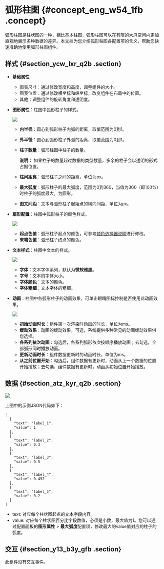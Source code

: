 # 弧形柱图 {#concept_eng_w54_1fb .concept}

弧形柱图是柱状图的一种，相比基本柱图，弧形柱图可以在有限的大屏空间内更加直观地展示多种数据的差异。本文档为您介绍弧形柱图各配置项的含义，帮助您快速准确地使用弧形柱图组件。

## 样式 {#section_ycw_lxr_q2b .section}

-   **基础属性**

    -   图表尺寸：通过修改宽度和高度，调整组件的大小。
    -   图表位置：通过修改横坐标和纵坐标，改变组件在布局中的位置。
    -   其他：调整组件的旋转角度和透明度。
-   **图形属性**：柱图中弧形柱子的样式。

    ![](http://static-aliyun-doc.oss-cn-hangzhou.aliyuncs.com/assets/img/20198/155808045011313_zh-CN.png)

    -   **内半径**：圆心到弧形柱子内弧的距离，取值范围为0到1。
    -   **外半径**：圆心到弧形柱子外弧的距离，取值范围为0到1。
    -   **柱子数量**：弧形柱图中柱子的数量。

        **说明：** 如果柱子的数量超过数据的类型数量，多余的柱子会以透明的形式占据位置。

    -   **柱间距离**：弧形柱子之间的距离，单位为px。
    -   **最大弧度**：弧形柱子的最大弧度，范围为0到360，当值为360（即100%）时柱子的弧度最大，为圆形。
    -   **图文间距**：文本与弧形柱子起始点的横向间距，单位为px。
-   **扇形配置**：柱图中弧形柱子的颜色样式。

    ![](http://static-aliyun-doc.oss-cn-hangzhou.aliyuncs.com/assets/img/20198/155808045011323_zh-CN.png)

    -   **起点色值**：弧形柱子起点的颜色，可参考[颜色选择器说明](intl.zh-CN/用户指南/管理组件/设置组件样式/配置项说明.md#section_kdw_vj4_t2b)进行修改。
    -   **末端色值**：弧形柱子终点的颜色。
-   **文本样式**：柱图中文本的样式。

    ![](http://static-aliyun-doc.oss-cn-hangzhou.aliyuncs.com/assets/img/20198/155808045011324_zh-CN.png)

    -   **字体**：文本字体系列，默认为**微软雅黑**。
    -   **字号**：文本的字体大小。
    -   **字体颜色**：文本的颜色。
    -   **字体粗细**：文本字体的粗细。
-   **动画**：柱图中各弧形柱子的动画效果，可单击眼睛图标控制是否使用此动画效果。

    ![](http://static-aliyun-doc.oss-cn-hangzhou.aliyuncs.com/assets/img/20198/155808045021150_zh-CN.png)

    -   **初始动画时长**：组件第一次渲染时动画的时长，单位为ms。
    -   **缓动效果**：动画的缓动效果，可选，系统提供多种常见的动画缓动效果供您选择。
    -   **各系列依次动画**：勾选后，各系列弧形依次按顺序播放动画；去勾选，全部弧形同时播放动画。
    -   **更新动画时长**：组件数据更新时的动画时长，单位为ms。
    -   **从之前位置开始**：勾选后，组件数据有更新时，动画从上一个数据的位置开始播放；去勾选，组件数据有更新时，动画从初始位置开始播放。

## 数据 {#section_atz_kyr_q2b .section}

![](http://static-aliyun-doc.oss-cn-hangzhou.aliyuncs.com/assets/img/20198/155808045111326_zh-CN.png)

上图中的示例JSON代码如下：

``` {#codeblock_xin_3l6_obk}
[
  {
    "text": "label_1",
    "value": 1
  },
  {
    "text": "label_2",
    "value": 0.3
  },
  {
    "text": "label_3",
    "value": 0.5
  },
  {
    "text": "label_4",
    "value": 0.452
  },
  {
    "text": "label_5",
    "value": 0.2
  }
]
```

-   text: 对应每个柱状图起点的文本字段内容。
-   value: 对应每个柱状图百分比字段数值，必须是小数，最大值为1。您可以通过配置面板的**图形属性** \> **最大弧度**配置项，修改最大的value值对应的柱子的弧度。

## 交互 {#section_y13_b3y_gfb .section}

此组件没有交互事件。

